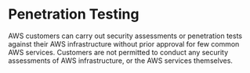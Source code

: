 # Penetration Testing

AWS customers can carry out security assessments or penetration tests against their AWS infrastructure without prior approval for few common AWS services. Customers are not permitted to conduct any security assessments of AWS infrastructure, or the AWS services themselves.
